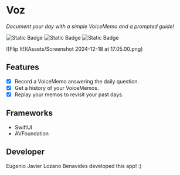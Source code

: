 # Voz

_Document your day with a simple VoiceMemo and a prompted guide!_  

![Static Badge](https://img.shields.io/badge/version-v1.0.1-blue)
![Static Badge](https://img.shields.io/badge/platform-iOS%20iPadOS%20-orange)
![Static Badge](https://img.shields.io/badge/built%20with-SwiftUI-lightblue)

![Flip It!](Assets/Screenshot 2024-12-18 at 17.05.00.png)



## Features
- [x] Record a VoiceMemo answering the daily question.
- [x] Get a history of your VoiceMemos.
- [x] Replay your memos to revisit your past days.

## Frameworks
- SwiftUI
- AVFoundation

## Developer
Eugenio Javier Lozano Benavides developed this app! :)
